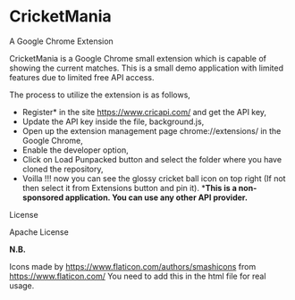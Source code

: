 # CricketMania
A Google Chrome Extension

CricketMania is a Google Chrome small extension which is capable of showing the current matches. This is a small demo application with limited features due to limited free API access.

The process to utilize the extension is as follows,
  - Register* in the site https://www.cricapi.com/ and get the API key,
  - Update the API key inside the file, background.js,
  - Open up the extension management page chrome://extensions/ in the Google Chrome,
  - Enable the developer option,
  - Click on Load Punpacked button and select the folder where you have cloned the repository,
  - Voilla !!! now you can see the glossy cricket ball icon on top right (If not then select it from Extensions button and pin it).
***This is a non-sponsored application. You can use any other API provider.**

License

Apache License

**N.B.**

Icons made by https://www.flaticon.com/authors/smashicons from https://www.flaticon.com/
You need to add this in the html file for real usage.
